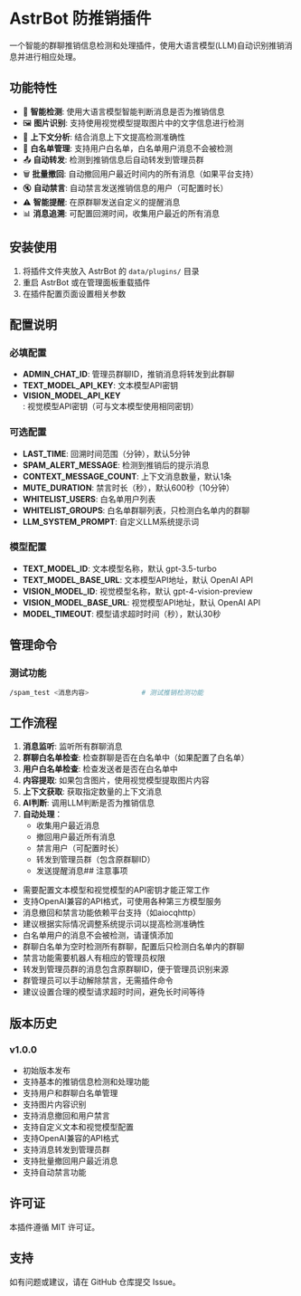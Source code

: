 # AstrBot 防推销插件

一个智能的群聊推销信息检测和处理插件，使用大语言模型(LLM)自动识别推销消息并进行相应处理。

## 功能特性

- 🤖 **智能检测**: 使用大语言模型智能判断消息是否为推销信息
- 🖼️ **图片识别**: 支持使用视觉模型提取图片中的文字信息进行检测
- 📝 **上下文分析**: 结合消息上下文提高检测准确性
- 👥 **白名单管理**: 支持用户白名单，白名单用户消息不会被检测
- 📤 **自动转发**: 检测到推销信息后自动转发到管理员群
- 🗑️ **批量撤回**: 自动撤回用户最近时间内的所有消息（如果平台支持）
- 🔇 **自动禁言**: 自动禁言发送推销信息的用户（可配置时长）
- ⚠️ **智能提醒**: 在原群聊发送自定义的提醒消息
- 📊 **消息追溯**: 可配置回溯时间，收集用户最近的所有消息

## 安装使用

1. 将插件文件夹放入 AstrBot 的 `data/plugins/` 目录
2. 重启 AstrBot 或在管理面板重载插件
3. 在插件配置页面设置相关参数

## 配置说明

### 必填配置

- **ADMIN_CHAT_ID**: 管理员群聊ID，推销消息将转发到此群聊
- **TEXT_MODEL_API_KEY**: 文本模型API密钥
- **VISION_MODEL_API_KEY**: 视觉模型API密钥（可与文本模型使用相同密钥）

### 可选配置

- **LAST_TIME**: 回溯时间范围（分钟），默认5分钟
- **SPAM_ALERT_MESSAGE**: 检测到推销后的提示消息
- **CONTEXT_MESSAGE_COUNT**: 上下文消息数量，默认1条
- **MUTE_DURATION**: 禁言时长（秒），默认600秒（10分钟）
- **WHITELIST_USERS**: 白名单用户列表
- **WHITELIST_GROUPS**: 白名单群聊列表，只检测白名单内的群聊
- **LLM_SYSTEM_PROMPT**: 自定义LLM系统提示词

### 模型配置

- **TEXT_MODEL_ID**: 文本模型名称，默认 gpt-3.5-turbo
- **TEXT_MODEL_BASE_URL**: 文本模型API地址，默认 OpenAI API
- **VISION_MODEL_ID**: 视觉模型名称，默认 gpt-4-vision-preview  
- **VISION_MODEL_BASE_URL**: 视觉模型API地址，默认 OpenAI API
- **MODEL_TIMEOUT**: 模型请求超时时间（秒），默认30秒

## 管理命令

### 测试功能

```bash
/spam_test <消息内容>             # 测试推销检测功能
```

## 工作流程

1. **消息监听**: 监听所有群聊消息
2. **群聊白名单检查**: 检查群聊是否在白名单中（如果配置了白名单）
3. **用户白名单检查**: 检查发送者是否在白名单中
4. **内容提取**: 如果包含图片，使用视觉模型提取图片内容
5. **上下文获取**: 获取指定数量的上下文消息
6. **AI判断**: 调用LLM判断是否为推销信息
7. **自动处理**：
   - 收集用户最近消息
   - 撤回用户最近所有消息
   - 禁言用户（可配置时长）
   - 转发到管理员群（包含原群聊ID）
   - 发送提醒消息## 注意事项

- 需要配置文本模型和视觉模型的API密钥才能正常工作
- 支持OpenAI兼容的API格式，可使用各种第三方模型服务
- 消息撤回和禁言功能依赖平台支持（如aiocqhttp）
- 建议根据实际情况调整系统提示词以提高检测准确性
- 白名单用户的消息不会被检测，请谨慎添加
- 群聊白名单为空时检测所有群聊，配置后只检测白名单内的群聊
- 禁言功能需要机器人有相应的管理员权限
- 转发到管理员群的消息包含原群聊ID，便于管理员识别来源
- 群管理员可以手动解除禁言，无需插件命令
- 建议设置合理的模型请求超时时间，避免长时间等待

## 版本历史

### v1.0.0

- 初始版本发布
- 支持基本的推销信息检测和处理功能
- 支持用户和群聊白名单管理
- 支持图片内容识别
- 支持消息撤回和用户禁言
- 支持自定义文本和视觉模型配置
- 支持OpenAI兼容的API格式
- 支持消息转发到管理员群
- 支持批量撤回用户最近消息
- 支持自动禁言功能

## 许可证

本插件遵循 MIT 许可证。

## 支持

如有问题或建议，请在 GitHub 仓库提交 Issue。
